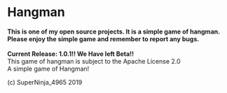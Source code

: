 # Hangman
**This is one of my open source projects. It is a simple game of hangman. Please enjoy the simple game and remember to report any bugs.** <br> <br>
<b>Current Release: 1.0.1!! We Have left Beta!!</b>
<br>This game of hangman is subject to the Apache License 2.0<br>
A simple game of Hangman!

(c) SuperNinja_4965 2019
